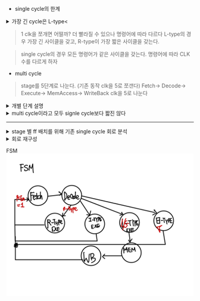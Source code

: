 - single cycle의 한계
<details>
<summary> 가장 긴 cycle은 L-type<</summary>

PC-> ROM으로 addr 전송
ROM이 instruction을 regfile과 cu에 전달
CU가 instruction을 decoding하여 controlSignal 생성
sw일 경우 alu 연산 후 ram에 저장

</details>

> 1 clk을 쪼개면 어떨까? 
더 빨라질 수 있으나 명령어에 따라 다르다
L-type의 경우 가장 긴 사이클을 갖고, R-type이 가장 짧은 사이클을 갖는다.

> single cycle의 경우 모든 명령어가 같은 사이클을 갖는다.
명령어에 따라 CLK 수를 다르게 하자

- multi cycle
> stage를 5단계로 나눈다. (기존 동작 clk을 5로 쪼갠다)
Fetch-> Decode-> Execute-> MemAccess-> WriteBack
clk을 5로 나눈다

<details>
<summary> 개별 단계 설명 </summary>

1. Fetch: 명령어 인출 (PC <-> ROM)
2. Decode: 명령어 해독(분석) (Controlunit signal 생성)
3. Execute: ALU 연산
4. MemAccess: 메모리(RAM) 접근
5. WriteBack: 결과 레지스터에 기록 (RAM -> 레지스터로 Read data 이동)

</details>

<details>
<summary> multi cycle이라고 모두 signle cycle보다 짧진 않다</summary>

![](single_multi비교.png)
ff 자체의 dealy가 있기 때문에 L-type의 경우 single cycle보다 더 긴 사이클을 가질 수 있다.

![](img.png)
</details>

---

<details>
<summary> stage 별 ff 배치를 위해 기존 single cycle 회로 분석 </summary>

![](img3.png)
multi-cycle에 맞춰 회로를 재배치하자


</details>

<details>
<summary> 회로 재구성 </summary>
![](img3.png)
수정된 회로 + 각 단계에 register 추가

**PC**
- PC는 이미 flip-flop이므로 추가할 필요 없음 -> but enable 신호 추가가 필요하다
- 이유: 한 명령어가 다 끝나기 전에 다른 명령어가 fetch 되서는 안된다.
- CU에 PCEn 신호가 추가되어야 한다

> FSM이 필요하다!
FSM은 CU에 구성하자


</details>

FSM
![](FSM.png)